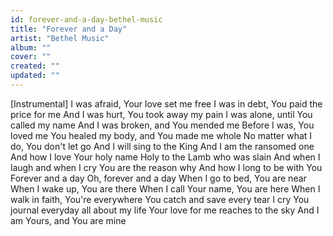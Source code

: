 ```yaml
---
id: forever-and-a-day-bethel-music
title: "Forever and a Day"
artist: "Bethel Music"
album: ""
cover: ""
created: ""
updated: ""
---
```


[Instrumental]
I was afraid, Your love set me free
I was in debt, You paid the price for me
And I was hurt, You took away my pain
I was alone, until You called my name
And I was broken, and You mended me
Before I was, You loved me
You healed my body, and You made me whole
No matter what I do, You don't let go
And I will sing to the King
And I am the ransomed one
And how I love Your holy name
Holy to the Lamb who was slain
And when I laugh and when I cry
You are the reason why
And how I long to be with You
Forever and a day
Oh, forever and a day
When I go to bed, You are near
When I wake up, You are there
When I call Your name, You are here
When I walk in faith, You're everywhere
You catch and save every tear I cry
You journal everyday all about my life
Your love for me reaches to the sky
And I am Yours, and You are mine